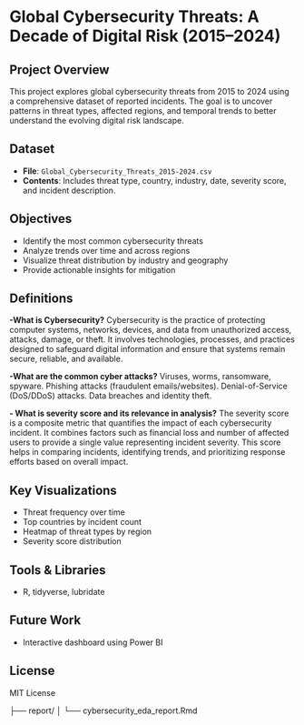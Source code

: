 # Global Cybersecurity Threats: A Decade of Digital Risk (2015–2024)

##  Project Overview
This project explores global cybersecurity threats from 2015 to 2024 using a comprehensive dataset of reported incidents. The goal is to uncover patterns in threat types, affected regions, and temporal trends to better understand the evolving digital risk landscape.

##  Dataset
- **File**: `Global_Cybersecurity_Threats_2015-2024.csv`
- **Contents**: Includes threat type, country, industry, date, severity score, and incident description.

##  Objectives
- Identify the most common cybersecurity threats
- Analyze trends over time and across regions
- Visualize threat distribution by industry and geography
- Provide actionable insights for mitigation

## Definitions
**-What is Cybersecurity?**
 Cybersecurity is the practice of protecting computer systems, networks, devices, and data from unauthorized access, attacks, damage, or theft. It involves technologies, processes, and practices designed to safeguard digital information and ensure that systems remain secure, reliable, and available.

**-What are the common cyber attacks?**
 Viruses, worms, ransomware, spyware.
 Phishing attacks (fraudulent emails/websites).
 Denial-of-Service (DoS/DDoS) attacks.
 Data breaches and identity theft.

**- What is severity score and its relevance in analysis?**
  The severity score is a composite metric that quantifies the impact of each cybersecurity incident.
  It combines factors such as financial loss and number of affected users to provide a single value representing incident severity. This score helps in comparing incidents, identifying trends, and prioritizing response efforts based on overall impact. 
    

##  Key Visualizations
- Threat frequency over time
- Top countries by incident count
- Heatmap of threat types by region
- Severity score distribution

##  Tools & Libraries
- R, tidyverse, lubridate

##  Future Work
- Interactive dashboard using Power BI

##  License
MIT License


├── report/
│   └── cybersecurity_eda_report.Rmd
